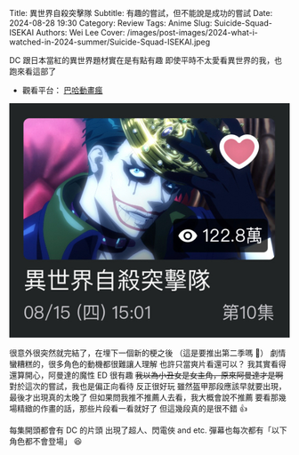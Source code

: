 Title: 異世界自殺突擊隊
Subtitle: 有趣的嘗試，但不能說是成功的嘗試
Date: 2024-08-28 19:30
Category: Review
Tags: Anime
Slug: Suicide-Squad-ISEKAI
Authors: Wei Lee
Cover: /images/post-images/2024-what-i-watched-in-2024-summer/Suicide-Squad-ISEKAI.jpeg

DC 跟日本當紅的異世界題材實在是有點有趣
即使平時不太愛看異世界的我，也跑來看這部了

<!--more-->

* 觀看平台： [巴哈動畫瘋](https://ani.gamer.com.tw/animeVideo.php?sn=38827)

![Suicide-Squad-ISEKAI](/images/post-images/2024-what-i-watched-in-2024-summer/Suicide-Squad-ISEKAI.jpeg)

很意外很突然就完結了，在埋下一個新的梗之後
（這是要推出第二季嗎 🤔）
劇情蠻糟糕的，很多角色的動機都很難讓人理解
也許只當爽片看還可以？
我其實看得還算開心，阿曼達的魔性 ED 很有趣
~~我以為小丑女是女主角，原來阿曼達才是啊~~
對於這次的嘗試，我也是偏正向看待
反正很好玩
雖然盔甲那段應該早就要出現，最後才出現真的太晚了
但如果問我推不推薦人去看，我大概會說不推薦
要看那幾場精緻的作畫的話，那些片段看一看就好了
但這幾段真的是很不錯 👍

每集開頭都會有 DC 的片頭
出現了超人、閃電俠 and etc.
彈幕也每次都有「以下角色都不會登場」 😆

